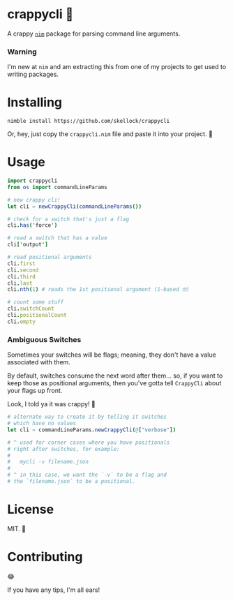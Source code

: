 # crappycli 💩

A crappy [`nim`](https://nim-lang.org) package for parsing command line arguments.


### Warning

I'm new at `nim` and am extracting this from one of my projects to get used to writing packages.


# Installing

`nimble install https://github.com/skellock/crappycli`

Or, hey, just copy the `crappycli.nim` file and paste it into your project. 💃


# Usage

```nim
import crappycli
from os import commandLineParams

# new crappy cli!
let cli = newCrappyCli(commandLineParams())

# check for a switch that's just a flag
cli.has('force')

# read a switch that has a value
cli['output']

# read positional arguments
cli.first
cli.second
cli.third
cli.last
cli.nth(1) # reads the 1st positional argument (1-based 🤓)

# count some stuff
cli.switchCount
cli.positionalCount
cli.empty
```


### Ambiguous Switches

Sometimes your switches will be flags; meaning, they don't have a value associated with them.

By default, switches consume the next word after them... so, if you want to keep those as positional arguments, then you've gotta tell `CrappyCli` about your flags up front.  

Look, I told ya it was crappy! 🎰

```nim
# alternate way to create it by telling it switches
# which have no values
let cli = commandLineParams.newCrappyCli(@["verbose"])

# ^ used for corner cases where you have positionals
# right after switches, for example:
# 
#   mycli -v filename.json
#
# ^ in this case, we want the `-v` to be a flag and
# the `filename.json` to be a positional.
```


# License

MIT. 🤷


# Contributing

😂

If you have any tips, I'm all ears!
